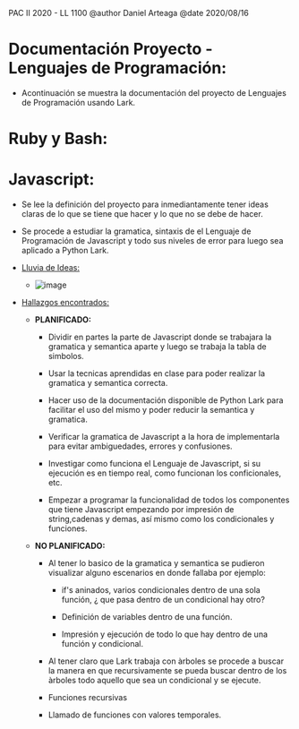 PAC II 2020 - LL 1100
@author Daniel Arteaga
@date 2020/08/16

Documentación Proyecto - Lenguajes de Programación:
===================================
* Acontinuación se muestra la documentación del proyecto de Lenguajes de Programación usando Lark.

Ruby y Bash:
============

Javascript:
====================================================
* Se lee la definición del proyecto para inmediantamente tener ideas claras de lo que se tiene que hacer y lo que no se debe de hacer.

* Se procede a estudiar la gramatica, sintaxis de el Lenguaje de Programación de Javascript y todo sus niveles de error para luego sea aplicado a Python Lark.

* <ins>Lluvia de Ideas:</ins>

    * ![image](https://drive.google.com/---------)

* <ins>Hallazgos encontrados:</ins>

    * **PLANIFICADO:** 

        * Dividir en partes la parte de Javascript donde se trabajara la gramatica y semantica aparte y luego se trabaja la tabla de simbolos.

        * Usar la tecnicas aprendidas en clase para poder realizar la gramatica y semantica correcta.

        * Hacer uso de la documentación disponible de Python Lark para facilitar el uso del mismo y poder reducir la semantica y gramatica.

        * Verificar la gramatica de Javascript a la hora de implementarla para evitar ambiguedades, errores y confusiones.

        * Investigar como funciona el Lenguaje de Javascript, si su ejecución es en tiempo real, como funcionan los conficionales, etc.

        * Empezar a programar la funcionalidad de todos los componentes que tiene Javascript empezando por impresión de string,cadenas y demas, así mismo como los condicionales y funciones.

    * **NO PLANIFICADO:**
        * Al tener lo basico de la gramatica y semantica se pudieron visualizar alguno escenarios en donde fallaba por ejemplo:
            
            * if's aninados, varios condicionales dentro de una sola función, ¿ que pasa dentro de un condicional hay otro?

            * Definición de variables dentro de una función.

            * Impresión y ejecución de todo lo que hay dentro de una función y condicional.

        * Al tener claro que Lark trabaja con àrboles se procede a buscar la manera en que recursivamente se pueda buscar dentro de los àrboles todo aquello que sea un condicional y se ejecute.

        * Funciones recursivas

        * Llamado de funciones con valores temporales.
